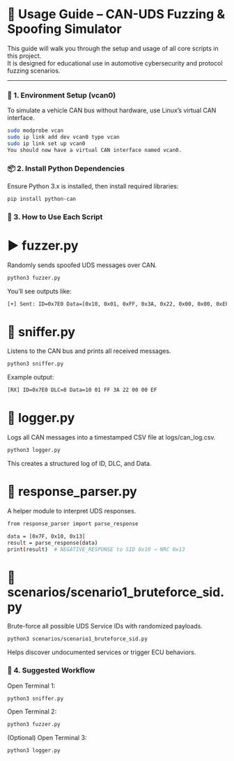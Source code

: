 # 📘 Usage Guide – CAN-UDS Fuzzing & Spoofing Simulator

This guide will walk you through the setup and usage of all core scripts in this project.  
It is designed for educational use in automotive cybersecurity and protocol fuzzing scenarios.

---

### 🔧 1. Environment Setup (vcan0)

To simulate a vehicle CAN bus without hardware, use Linux’s virtual CAN interface.

```bash
sudo modprobe vcan
sudo ip link add dev vcan0 type vcan
sudo ip link set up vcan0
You should now have a virtual CAN interface named vcan0.
```
### 📦 2. Install Python Dependencies
Ensure Python 3.x is installed, then install required libraries:

```bash
pip install python-can
```

### 🚀 3. How to Use Each Script

# ▶ fuzzer.py
Randomly sends spoofed UDS messages over CAN.

```bash
python3 fuzzer.py
```
You’ll see outputs like:

```bash
[+] Sent: ID=0x7E0 Data=[0x10, 0x01, 0xFF, 0x3A, 0x22, 0x00, 0x00, 0xEF]
```

# 📡 sniffer.py
Listens to the CAN bus and prints all received messages.

```bash
python3 sniffer.py
```
Example output:

```bash
[RX] ID=0x7E0 DLC=8 Data=10 01 FF 3A 22 00 00 EF
```

# 📁 logger.py
Logs all CAN messages into a timestamped CSV file at logs/can_log.csv.

```bash
python3 logger.py
```
This creates a structured log of ID, DLC, and Data.

# 🧠 response_parser.py
A helper module to interpret UDS responses.

```bash
from response_parser import parse_response

data = [0x7F, 0x10, 0x13]
result = parse_response(data)
print(result)  # NEGATIVE_RESPONSE to SID 0x10 → NRC 0x13
```

# 🧪 scenarios/scenario1_bruteforce_sid.py
Brute-force all possible UDS Service IDs with randomized payloads.

```bash
python3 scenarios/scenario1_bruteforce_sid.py
```
Helps discover undocumented services or trigger ECU behaviors.

### 🔄 4. Suggested Workflow
Open Terminal 1:
```bash
python3 sniffer.py
```
Open Terminal 2:
```bash
python3 fuzzer.py
```
(Optional) Open Terminal 3:
```bash
python3 logger.py
```
